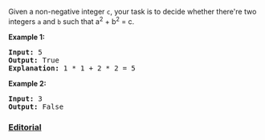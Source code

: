Given a non-negative integer `c`, your task is to decide whether there're two integers `a` and `b` such that a<sup>2</sup> + b<sup>2</sup> = c.

**Example 1:**
<pre>
<b>Input:</b> 5
<b>Output:</b> True
<b>Explanation:</b> 1 * 1 + 2 * 2 = 5
</pre>

**Example 2:**
<pre>
<b>Input:</b> 3
<b>Output:</b> False
</pre>

### [Editorial](https://leetcode.com/articles/sum-of-square-numbers/)
